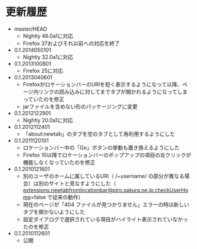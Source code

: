 # 更新履歴

 - master/HEAD
   * Nightly 46.0a1に対応
   * Firefox 37およびそれ以前への対応を終了
 - 0.1.2014050101
   * Nightly 32.0a1に対応
 - 0.1.2013100801
   * Firefox 25に対応
 - 0.1.2013040601
   * FirefoxがロケーションバーのURIを短く表示するようになって以降、ページ内リンクの読み込みに対してまでタブが開かれるようになってしまっていたのを修正
   * jarファイルを含めない形のパッケージングに変更
 - 0.1.2012122901
   * Nightly 20.0a1に対応
 - 0.1.2012112401
   * 「about:newtab」のタブを空のタブとして再利用するようにした
 - 0.1.2011120101
   * ロケーションバー中の「Go」ボタンの挙動も置き換えるようにした
   * Firefox 10以降でロケーションバーのポップアップの項目の左クリックが機能しなくなっていたのを修正
 - 0.1.2010121601
   * 別のユーザのホームに属しているURI（ /~username/ の部分が異なる場合）は別のサイトと見なすようにした（ extensions.newtabfromlocationbar@piro.sakura.ne.jp.checkUserHome=false で従来の動作）
   * 現在のページが「404 ファイルが見つかりません」エラーの時は新しいタブを開かないようにした
   * 設定ダイアログで選択されている項目がハイライト表示されていなかったのを修正
 - 0.1.2010112601
   * 公開
